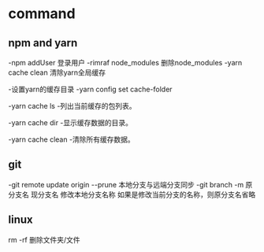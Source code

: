 # command

## npm and yarn

-npm addUser  登录用户
-rimraf node_modules   删除node_modules 
-yarn cache clean      清除yarn全局缓存

-设置yarn的缓存目录
-yarn config set cache-folder <path>

-yarn cache ls
-列出当前缓存的包列表。

-yarn cache dir
-显示缓存数据的目录。

-yarn cache clean
-清除所有缓存数据。
 
## git

-git remote update origin --prune 本地分支与远端分支同步
-git branch -m 原分支名 现分支名  修改本地分支名称 如果是修改当前分支的名称，则原分支名省略

## linux
rm -rf 删除文件夹/文件
